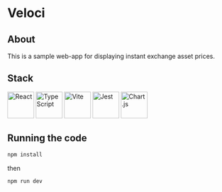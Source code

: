 # Veloci

## About

This is a sample web-app for displaying instant exchange asset prices.

## Stack

<div>
    <img src="https://upload.wikimedia.org/wikipedia/commons/a/a7/React-icon.svg" width="60" title="React"/>
    <img src="https://upload.wikimedia.org/wikipedia/commons/thumb/4/4c/Typescript_logo_2020.svg/512px-Typescript_logo_2020.svg.png?20221110153201" width="60" title="TypeScript"/>
    <img src="https://vitejs.dev/logo-with-shadow.png" width="60" title="Vite"/>
    <img src="https://avatars.githubusercontent.com/u/103283236?s=200&v=4" width="60" title="Jest"/>
    <img src="https://www.chartjs.org/img/chartjs-logo.svg" width="60" title="Chart.js"/>
</div>


## Running the code

```bash
npm install
```
then 

```bash
npm run dev
```



